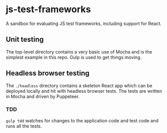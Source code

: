 # js-test-frameworks
A sandbox for evaluating JS test frameworks, including support for React.
## Unit testing
The top-level directory contains a very basic use of Mocha and is the simplest example in this repo. Gulp is used to get things moving.
## Headless browser testing
The `./headless` directory contains a skeleton React app which can be deployed locally and hit with headless browser tests. The tests are written in Mocha and driven by Puppeteer.
### TDD
`gulp tdd` watches for changes to the application code and test code and runs all the tests.
